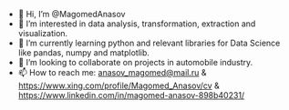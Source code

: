 - 👋 Hi, I’m @MagomedAnasov
- 👀 I’m interested in data analysis, transformation, extraction and visualization.
- 🌱 I’m currently learning python and relevant libraries for Data Science like pandas, numpy and matplotlib.
- 💞️ I’m looking to collaborate on projects in automobile industry.
- 📫 How to reach me: anasov_magomed@mail.ru & https://www.xing.com/profile/Magomed_Anasov/cv & https://www.linkedin.com/in/magomed-anasov-898b40231/

<!---
MagomedAnasov/MagomedAnasov is a ✨ special ✨ repository because its `README.md` (this file) appears on your GitHub profile.
You can click the Preview link to take a look at your changes.
--->
